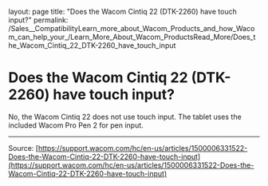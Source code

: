layout: page
title: "Does the Wacom Cintiq 22 (DTK-2260) have touch input?"
permalink: /Sales__CompatibilityLearn_more_about_Wacom_Products_and_how_Wacom_can_help_your_/Learn_More_About_Wacom_ProductsRead_More/Does_the_Wacom_Cintiq_22_DTK-2260_have_touch_input

# Does the Wacom Cintiq 22 (DTK-2260) have touch input?

No, the Wacom Cintiq 22 does not use touch input. The tablet uses the included Wacom Pro Pen 2 for pen input.

---
Source: [https://support.wacom.com/hc/en-us/articles/1500006331522-Does-the-Wacom-Cintiq-22-DTK-2260-have-touch-input](https://support.wacom.com/hc/en-us/articles/1500006331522-Does-the-Wacom-Cintiq-22-DTK-2260-have-touch-input)
